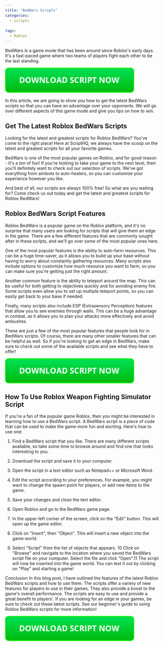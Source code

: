 ```yaml
---
title: "BedWars Scripts"
categories:
  - scripts
  
tags:
  - Roblox
---
```


BedWars is a game mode that has been around since Roblox's early days. It's a fast-paced game where two teams of players fight each other to be the last standing.

[![script button](https://github.com/robloxpaste/robloxpaste.github.io/blob/main/script_button.png?raw=true)](https://rbxpaste.com/latest-script)


In this article, we are going to show you how to get the latest BedWars scripts so that you can have an advantage over your opponents. We will go over different aspects of this game mode and give you tips on how to win.

## Get The Latest Roblox BedWars Scripts

Looking for the latest and greatest scripts for Roblox BedWars? You've come to the right place! Here at ScriptHQ, we always have the scoop on the latest and greatest scripts for all your favorite games.

BedWars is one of the most popular games on Roblox, and for good reason - it's a ton of fun! If you're looking to take your game to the next level, then you'll definitely want to check out our selection of scripts. We've got everything from aimbots to auto-healers, so you can customize your experience however you like.

And best of all, our scripts are always 100% free! So what are you waiting for? Come check us out today and get the latest and greatest scripts for Roblox BedWars!

## Roblox BedWars Script Features

Roblox BedWars is a popular game on the Roblox platform, and it's no surprise that many users are looking for scripts that will give them an edge in the game. There are a few different features that are commonly sought after in these scripts, and we'll go over some of the most popular ones here.

One of the most popular features is the ability to auto-farm resources. This can be a huge time-saver, as it allows you to build up your base without having to worry about constantly gathering resources. Many scripts also include options to customize how much resource you want to farm, so you can make sure you're getting just the right amount.

Another common feature is the ability to teleport around the map. This can be useful for both getting to objectives quickly and for avoiding enemy fire. Some scripts even allow you to set up multiple teleport points, so you can easily get back to your base if needed.

Finally, many scripts also include ESP (Extrasensory Perception) features that allow you to see enemies through walls. This can be a huge advantage in combat, as it allows you to plan your attacks more effectively and avoid ambushes.

These are just a few of the most popular features that people look for in BedWars scripts. Of course, there are many other smaller features that can be helpful as well. So if you're looking to get an edge in BedWars, make sure to check out some of the available scripts and see what they have to offer!

[![script button](https://github.com/robloxpaste/robloxpaste.github.io/blob/main/script_button.png?raw=true)](https://rbxpaste.com/latest-script)

## How To Use Roblox Weapon Fighting Simulator Script

If you're a fan of the popular game Roblox, then you might be interested in learning how to use a BedWars script. A BedWars script is a piece of code that can be used to make the game more fun and exciting. Here's how to use one:

1. Find a BedWars script that you like. There are many different scripts available, so take some time to browse around and find one that looks interesting to you.

2. Download the script and save it to your computer.

3. Open the script in a text editor such as Notepad++ or Microsoft Word.

4. Edit the script according to your preferences. For example, you might want to change the spawn point for players, or add new items to the game.

5. Save your changes and close the text editor.

6. Open Roblox and go to the BedWars game page.

7. In the upper-left corner of the screen, click on the "Edit" button. This will open up the game editor.

8. Click on "Insert", then "Object". This will insert a new object into the game world.

9. Select "Script" from the list of objects that appears.
10 Click on "Browse" and navigate to the location where you saved the BedWars script file on your computer. Select the file and click "Open".11 The script will now be inserted into the game world. You can test it out by clicking on "Play" and starting a game!

Conclusion
In this blog post, I have outlined the features of the latest Roblox BedWars scripts and how to use them. The scripts offer a variety of new features for players to use in their games. They also provide a boost to the game's overall performance. The scripts are easy to use and provide a great benefit to players'. If you are looking for an edge in your games, be sure to check out these latest scripts. See our beginner's guide to using Roblox BedWars scripts for more information!

[![script button](https://github.com/robloxpaste/robloxpaste.github.io/blob/main/script_button.png?raw=true)](https://rbxpaste.com/latest-script)